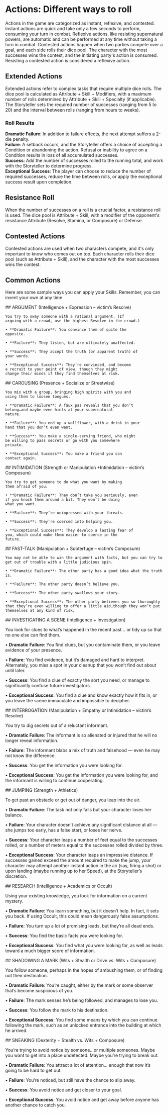 # **Actions: Different ways to roll**
Actions in the game are categorized as instant, reflexive, and contested. Instant actions are quick and take only a few seconds to perform, consuming your turn in combat. Reflexive actions, like resisting supernatural powers, are automatic and can be performed at any time without taking a turn in combat. Contested actions happen when two parties compete over a goal, and each side rolls their dice pool. The character with the most successes wins the contest, and the initiating party's action is consumed. Resisting a contested action is considered a reflexive action.

## **Extended Actions**
Extended actions refer to complex tasks that require multiple dice rolls. The dice pool is calculated as Attribute + Skill + Modifiers, with a maximum number of rolls determined by Attribute + Skill + Specialty (if applicable). The Storyteller sets the required number of successes (ranging from 5 to 20) and the interval between rolls (ranging from hours to weeks).

### **Roll Results**

**Dramatic Failure**: In addition to failure effects, the next attempt suffers a 2-die penalty.\
**Failure**: A setback occurs, and the Storyteller offers a choice of accepting a Condition or abandoning the action. Refusal or inability to agree on a Condition results in loss of all accumulated successes.\
**Success**: Add the number of successes rolled to the running total, and work with the Storyteller to determine progress.\
**Exceptional Success**: The player can choose to reduce the number of required successes, reduce the time between rolls, or apply the exceptional success result upon completion.

## **Resistance Roll**
When the number of successes on a roll is a crucial factor, a resistance roll is used. The dice pool is Attribute + Skill, with a modifier of the opponent's resistance Attribute (Resolve, Stamina, or Composure) or Defense.

## **Contested Actions**
Contested actions are used when two characters compete, and it's only important to know who comes out on top. Each character rolls their dice pool (such as Attribute + Skill), and the character with the most successes wins the contest.

## Common Actions

Here are some sample ways you can apply your Skills.
Remember, you can invent your own at any time

<Card>
    ## ARGUMENT
    (Intelligence + Expression – victim’s Resolve)

    You try to sway someone with a rational argument. (If
    arguing with a crowd, use the highest Resolve in the crowd.)
    
    • **Dramatic Failure**: You convince them of quite the
    opposite.

    • **Failure**: They listen, but are ultimately unaffected.

    • **Success**: They accept the truth (or apparent truth) of
    your words.

    • **Exceptional Success**: They’re convinced, and become
    a recruit to your point of view, though they might
    change their minds if they find themselves at risk.
</Card>

<Card>
    ## CAROUSING
    (Presence + Socialize or Streetwise)

    You mix with a group, bringing high spirits with you and
    using them to loosen tongues.

    • **Dramatic Failure**: A faux pas reveals that you don’t
    belong…and maybe even hints at your supernatural
    nature.

    • **Failure**: You end up a wallflower, with a drink in your
    hand that you don’t even want.

    • **Success**: You make a single-serving friend, who might
    be willing to pass secrets or go with you somewhere
    private.

    • **Exceptional Success**: You make a friend you can
    contact again.
</Card>

<Card>
    ## INTIMIDATION
    (Strength or Manipulation +Intimidation – victim’s Composure)

    You try to get someone to do what you want by making
    them afraid of you.
    
    • **Dramatic Failure**: They don’t take you seriously, even
    if you knock them around a bit. They won’t be doing
    what you want.
    
    • **Failure**: They’re unimpressed with your threats.
    
    • **Success**: They’re coerced into helping you.
    
    • **Exceptional Success**: They develop a lasting fear of
    you, which could make them easier to coerce in the
    future.
</Card>

<Card>
	## FAST-TALK 
	(Manipulation + Subterfuge – victim’s Composure)
	
	You may not be able to win the argument with facts, but you can try to get out of trouble with a little judicious spin. 
	
	• **Dramatic Failure**: The other party has a good idea what the truth is. 
	
	• **Failure**: The other party doesn’t believe you. 
	
	• **Success**: The other party swallows your story. 
	
	• **Exceptional Success**: The other party believes you so thoroughly that they’re even willing to offer a little aid…though they won’t put themselves at any kind of risk.
</Card>

<Card>
## INVESTIGATING A SCENE 
(Intelligence + Investigation) 

You look for clues to what’s happened in the recent past… or tidy up so that no one else can find them. 

• **Dramatic Failure**: You find clues, but you contaminate them, or you leave evidence of your presence. 

• **Failure**: You find evidence, but it’s damaged and hard to interpret. Alternately, you miss a spot in your cleanup that you won’t find out about until later. 

• **Success**: You find a clue of exactly the sort you need, or manage to significantly confuse future investigators. 

• **Exceptional Success**: You find a clue and know exactly how it fits in, or you leave the scene immaculate and impossible to decipher.
</Card>

<Card>
## INTERROGATION 
(Manipulation + Empathy or Intimidation – victim’s Resolve)

You try to dig secrets out of a reluctant informant.

• **Dramatic Failure**: The informant is so alienated or injured that he will no longer reveal information. 

• **Failure**: The informant blabs a mix of truth and falsehood — even he may not know the difference. 

• **Success**: You get the information you were looking for. 

• **Exceptional Success**: You get the information you were looking for, and the informant is willing to continue cooperating.
</Card>

<Card>
## JUMPING 
(Strength + Athletics) 

To get past an obstacle or get out of danger, you leap into the air. 

• **Dramatic Failure**: The task not only fails but your character loses her balance. 

• **Failure**: Your character doesn’t achieve any significant distance at all — she jumps too early, has a false start, or loses her nerve. 

• **Success**: Your character leaps a number of feet equal to the successes rolled, or a number of meters equal to the successes rolled divided by three. 

• **Exceptional Success**: Your character leaps an impressive distance. If successes gained exceed the amount required to make the jump, your character may attempt another instant action in the air (say, firing a shot) or upon landing (maybe running up to her Speed), at the Storyteller’s discretion.
</Card>

<Card>
## RESEARCH 
(Intelligence + Academics or Occult) 

Using your existing knowledge, you look for information on a current mystery. 

• **Dramatic Failure**: You learn something, but it doesn’t help. In fact, it sets you back. If using Occult, this could mean dangerously false assumptions. 

• **Failure**: You turn up a lot of promising leads, but they’re all dead ends. 

• **Success**: You find the basic facts you were looking for. 

• **Exceptional Success**: You find what you were looking for, as well as leads toward a much bigger score of information.
</Card>

<Card>
## SHADOWING A MARK
(Wits + Stealth or Drive vs. Wits + Composure) 

You follow someone, perhaps in the hopes of ambushing them, or of finding out their destination. 

• **Dramatic Failure**: You’re caught, either by the mark or some observer that’s become suspicious of you. 

• **Failure**: The mark senses he’s being followed, and manages to lose you. 

• **Success**: You follow the mark to his destination. 

• **Exceptional Success**: You find some means by which you can continue following the mark, such as an unlocked entrance into the building at which he arrived.
</Card>

<Card>
## SNEAKING 
(Dexterity + Stealth vs. Wits + Composure) 

You’re trying to avoid notice by someone…or multiple someones. Maybe you want to get into a place undetected. Maybe you’re trying to break out. 

• **Dramatic Failure**: You attract a lot of attention… enough that now it’s going to be hard to get out. 

• **Failure**: You’re noticed, but still have the chance to slip away. 

• **Success**: You avoid notice and get closer to your goal. 

• **Exceptional Success**: You avoid notice and get away before anyone has another chance to catch you.
</Card>